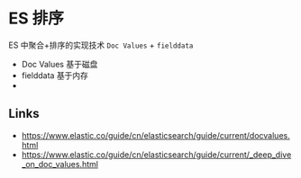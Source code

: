 # ES 排序

ES 中聚合+排序的实现技术 `Doc Values` + `fielddata`

- Doc Values 基于磁盘
- fielddata  基于内存
- 

## Links

- https://www.elastic.co/guide/cn/elasticsearch/guide/current/docvalues.html
- https://www.elastic.co/guide/cn/elasticsearch/guide/current/_deep_dive_on_doc_values.html
